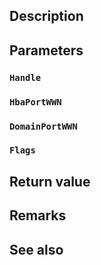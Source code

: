 ## Description

## Parameters

### `Handle`

### `HbaPortWWN`

### `DomainPortWWN`

### `Flags`

## Return value

## Remarks

## See also